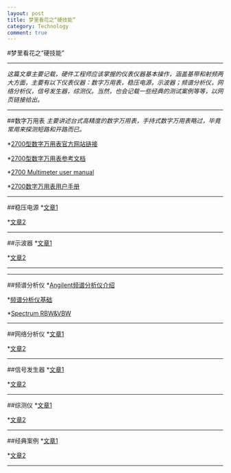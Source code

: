 ```yaml
---
layout: post
title: 梦里看花之“硬技能”
category: Technology
comment: true
---
```



#梦里看花之“硬技能”
***
*这篇文章主要记载，硬件工程师应该掌握的仪表仪器基本操作，涵盖基带和射频两大方面，主要有以下仪表仪器：数字万用表，稳压电源，示波器；频谱分析仪，网络分析仪，信号发生器，综测仪。当然，也会记载一些经典的测试案例等等，以网页链接给出。*
***
##数字万用表
*主要讲述台式高精度的数字万用表，手持式数字万用表略过，毕竟常用来探测短路和开路而已。*

*[2700型数字万用表官方网站链接](http://www.keithley.com.cn/products/dcac/dmm/?mn=2700)

*[2700型数字万用表参考文档](http://www.keithley.com.cn/products/dcac/dmm/?path=2700/Documents#1)

*[2700 Multimeter user manual](http://wenku.baidu.com/view/43b743ce6137ee06eff918c5.html)

*[2700数字万用表用户手册](http://wenku.baidu.com/link?url=0i5hV8gL9W7h3yCBJMfyMUjTbIRR3Dq1chaodQb-bTwoBaVLf2z81M6fK8lAJBaycqQQxoH-I3nCysITXgary_sJg1nzLiMi1NdWWgdE3aW)
***
##稳压电源
*[文章1]()

*[文章2]()
***
##示波器
*[文章1]()

*[文章2]()
***

***
##频谱分析仪
*[Angilent频谱分析仪介绍](http://wenku.baidu.com/link?url=DUIb_7o49g1ZXdBpAqUWwIVBD-fDeKlIdDpV34mqQK_uEtFAkKsh4V-9fLhP3sXBiPl1xnbPYlncR4g2MvlyLqmobnW5wUQrFbWjb_zhdOC)

*[频谱分析仪基础](http://blog.sina.com.cn/s/blog_5d713e7a0101bi52.html)

*[Spectrum RBW&VBW](http://wenku.baidu.com/link?url=WMsOLcq3G6TMOjyG8ioM3fwEbkoRryC4r66IcWmblr517W4ofc_BYG7IOmu1PTZ4UmkqDk41glFFCqjC3z0A02I9HVmWJiRFzEPQehdhwNe)
***
##网络分析仪
*[文章1]()

*[文章2]()
***
##信号发生器
*[文章1]()

*[文章2]()
***
##综测仪
*[文章1]()

*[文章2]()
***
##经典案例
*[文章1]()

*[文章2]()
***
